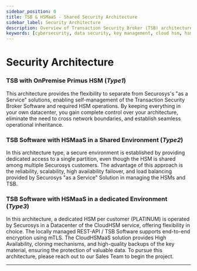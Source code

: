 ```yaml
---
sidebar_position: 0
title: TSB & HSMaaS - Shared Security Architecture
sidebar_label: Security Architecture
description: Overview of Transaction Security Broker (TSB) architectures with Primus HSM and HSM as a Service (HSMaaS) solutions.
keywords: [cybersecurity, data security, key management, cloud hsm, hsm key management, hsm cloud, hsm as a service, cloud based hsm, hsm digital signature, hsm services, hsm service, hsm, hardware security module, TSB architecture, TSB software, on-premise HSM, HSMaaS, Type 1 architecture, Type 2 architecture, Type 3 architecture, mTLS encryption, high availability HSM, cloud HSM, Securosys]
---
```


# Security Architecture

### TSB with OnPremise Primus HSM (_Type1_)

This architecture provides the flexibility to separate from Securosys's "as a Service" solutions, enabling self-management of the Transaction Security Broker Software and required HSM operations. By keeping everything in your own datacenter, you gain complete control over your architecture, eliminate the need to cross network boundaries, and establish seamless operational inheritance.

### TSB Software with HSMaaS in a Shared Environment (_Type2_)

In this architecture type, a secure environment is established by providing dedicated access to a single partition, even though the HSM is shared among multiple Securosys customers. The advantage of this approach is the reliability, scalability, high availability failover, and load balancing provided by Securosys "as a Service" Solution in managing the HSMs and TSB.

### TSB Software with HSMaaS in a dedicated Environment (_Type3_)

In this architecture, a dedicated HSM per customer (PLATINUM) is operated by Securosys in a Datacenter of the CloudHSM service, offering flexibility in choice. The locally managed REST-API / TSB Software supports end-to-end encryption using mTLS. The CloudHSMaaS solution provides High Availability, cloning mechanisms, and high-quality backups of the key material, ensuring the protection of valuable data. To pursue this architecture, please reach out to our Sales Team to begin the project.

---